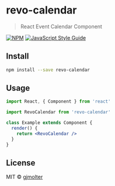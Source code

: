# revo-calendar

> React Event Calendar Component

[![NPM](https://img.shields.io/npm/v/revo-calendar.svg)](https://www.npmjs.com/package/revo-calendar) [![JavaScript Style Guide](https://img.shields.io/badge/code_style-standard-brightgreen.svg)](https://standardjs.com)

## Install

```bash
npm install --save revo-calendar
```

## Usage

```jsx
import React, { Component } from 'react'

import RevoCalendar from 'revo-calendar'

class Example extends Component {
  render() {
    return <RevoCalendar />
  }
}
```

## License

MIT © [gjmolter](https://github.com/gjmolter)
